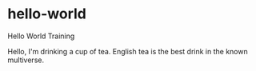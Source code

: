 # hello-world
Hello World Training

Hello, I'm drinking a cup of tea.
English tea is the best drink in the known multiverse.
